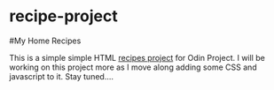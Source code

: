 # recipe-project

#My Home Recipes

This is a simple simple HTML  <a href="https://faraimajor.github.io/recipe-project/" rel="nofollow" target="blank">recipes project</a> for Odin Project. I will be working on this project more as I move along adding some CSS and javascript to it. Stay tuned....
